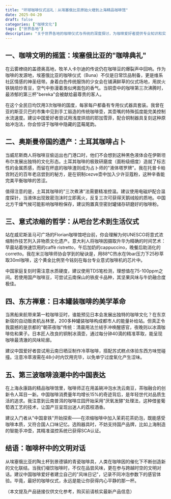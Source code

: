 ```yaml
---
title: "环球咖啡仪式巡礼：从埃塞俄比亚原始火塘到上海精品咖啡馆"
date: 2025-04-20
draft: false
categories: ["咖啡文化"]
tags: ["世界各地"]
description: "关于世界各地的咖啡仪式与传统的深度探讨，为咖啡爱好者提供专业知识和实用指南。"
---
```


## 一、咖啡文明的摇篮：埃塞俄比亚的"咖啡典礼"
在云雾缭绕的盖德奥高地，牧羊人卡尔迪的传说仍在咖啡豆的爆裂声中回响。作为咖啡的发源地，埃塞俄比亚的咖啡仪式（Buna）不仅是日常饮品制备，更是维系社区情感的神圣纽带。身着白色传统服饰的少女会在铺满鲜草的仪式场地，用炭火铁锅焙炒青豆，空气中弥漫着类似烤面包的香气。当铜壶中的咖啡第三次沸腾时，最浓郁的第三杯"bereka"会被献给最尊贵的客人。

在这个全民日均饮用3次咖啡的国度，每家每户都备有专用仪式器具套装。我曾在亚的斯亚贝巴的市集中见到手工锻造的传统咖啡壶，其壶嘴的特殊弧度能完美控制水流速度。建议中国爱好者尝试用浅度烘焙的耶加雪菲，配合铜制器具复刻这种原始冲泡法，你会惊讶于咖啡中隐藏的蓝莓尾韵。

## 二、奥斯曼帝国的遗产：土耳其咖啡占卜
当威尼斯商人将咖啡豆偷运出也门港口时，他们不会想到这种黑色液体会在伊斯坦布尔发展出独特的文化形态。土耳其咖啡的极致研磨度（面粉级细度）造就了标志性的金属质感，而留在杯底的咖啡渣则成为占卜师的"液体塔罗牌"。我在托普卡帕宫附近的百年老店尝到的秘方，是在铜制cezve壶中加入少许豆蔻粉，这种辛香能完美平衡咖啡的苦涩。

值得注意的是，土耳其咖啡的"三次煮沸"法需要精准控温。建议使用电磁炉配合温度探针，当液体出现致密泡沫时立即离火，反复三次可获得天鹅绒般的质地。中国北方干燥气候可能影响咖啡粉保存，建议购置真空密封罐储存研磨好的咖啡粉。

## 三、意式浓缩的哲学：从吧台艺术到生活仪式
站在威尼斯圣马可广场的Florian咖啡馆吧台前，你会理解为何UNESCO将意式浓缩制作技艺列入非物质文化遗产。意大利人将咖啡因摄取升华为精确的时间艺术：早晨站着快速饮用的caffè ristretto，午后加奶的cappuccino，晚餐后助消化的corretto。我在米兰咖啡师协会学到的秘诀是，用88℃热水在9bar压力下25秒萃取30ml咖啡，这个黄金比例至今铭刻在每台专业意式咖啡机的芯片中。

中国家庭复刻时需注意水质硬度，建议使用TDS笔检测，理想值在75-100ppm之间。若使用国产咖啡豆，可尝试云南保山的铁皮卡品种，其坚果风味与牛奶融合度极佳。

## 四、东方禅意：日本罐装咖啡的美学革命
当黑船来航带来第一粒咖啡豆时，谁能预见日本会发展出独特的咖啡文化？在东京新宿的自动贩卖机丛林里，200多种罐装咖啡构成都市人的能量补给站。但真正令我震撼的是京都的"朝茶夜咖"传统：清晨用法兰绒手冲唤醒感官，夜晚则以冰滴咖啡佐和果子。日本匠人改良的铜制冰滴壶，通过每分钟40滴的精准萃取，能呈现咖啡最清澈的风味轮廓。

建议中国爱好者尝试用云南日晒豆制作冷萃咖啡，搭配苏式糕点体验东西方味觉碰撞。注意冷萃液需在48小时内饮用完毕，以免单宁过度氧化产生涩味。

## 五、第三波咖啡浪潮中的中国表达
在上海永康路的精品咖啡馆里，咖啡师正在用盖碗冲泡水洗云南豆，茶咖融合的创新令人耳目一新。中国咖啡消费量年均增长15%的奇迹背后，是年轻世代对品质生活的追求。我注意到云南普洱的咖啡庄园开始采用"厌氧发酵"处理法，这种借鉴葡萄酒工艺的技术，让国产豆呈现出迷人的荔枝酒香。

建议入门者从"中国拿铁"开始探索——在浓缩咖啡中加入茉莉花茶奶泡，既能感受咖啡本质，又符合国人口味记忆。选购器具时，不妨支持国产品牌，比如上海制造的智能手冲壶，其精准温控系统已获得SCA认证。

## 结语：咖啡杯中的文明对话
从埃塞俄比亚的陶土杯到景德镇的青瓷咖啡具，人类在咖啡因的催化下不断创造新的文化联结。当我们啜饮咖啡时，不仅在品尝风味，更在参与跨越时空的文明对话。建议中国咖啡爱好者建立自己的"风味日记"，记录不同冲泡参数下的感官体验。毕竟，最好的咖啡仪式，永远是能让你获得内心平静的那一杯。

（本文提及产品链接仅供文化参考，购买前请核实最新产品信息）